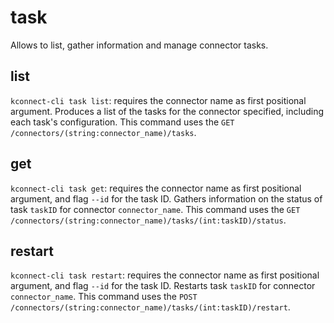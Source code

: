 # task

Allows to list, gather information and manage connector tasks.

## list

`kconnect-cli task list`: requires the connector name as first positional argument. Produces a list of the tasks for the connector specified, including each task's configuration. This command uses the `GET /connectors/(string:connector_name)/tasks`.

## get

`kconnect-cli task get`: requires the connector name as first positional argument, and flag `--id` for the task ID. Gathers information on the status of task `taskID` for connector `connector_name`. This command uses the `GET /connectors/(string:connector_name)/tasks/(int:taskID)/status`.

## restart

`kconnect-cli task restart`: requires the connector name as first positional argument, and flag `--id` for the task ID. Restarts task `taskID` for connector `connector_name`. This command uses the `POST /connectors/(string:connector_name)/tasks/(int:taskID)/restart`.
